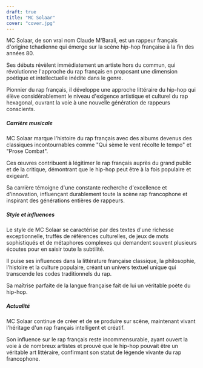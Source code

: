```yaml
---
draft: true
title: "MC Solaar"
cover: "cover.jpg"
---
```


MC Solaar, de son vrai nom Claude M'Barali, est un rappeur français d'origine tchadienne qui émerge sur la scène hip-hop
française à la fin des années 80.

Ses débuts révèlent immédiatement un artiste hors du commun, qui révolutionne l'approche du rap français en proposant
une dimension poétique et intellectuelle inédite dans le genre.

Pionnier du rap français, il développe une approche littéraire du hip-hop qui élève considérablement le niveau
d'exigence artistique et culturel du rap hexagonal, ouvrant la voie à une nouvelle génération de rappeurs conscients.


##### Carrière musicale

MC Solaar marque l'histoire du rap français avec des albums devenus des classiques incontournables comme "Qui sème le
vent récolte le tempo" et "Prose Combat".

Ces œuvres contribuent à légitimer le rap français auprès du grand public et de la critique, démontrant que le hip-hop
peut être à la fois populaire et exigeant.

Sa carrière témoigne d'une constante recherche d'excellence et d'innovation, influençant durablement toute la scène rap
francophone et inspirant des générations entières de rappeurs.


##### Style et influences

Le style de MC Solaar se caractérise par des textes d'une richesse exceptionnelle, truffés de références culturelles, de
jeux de mots sophistiqués et de métaphores complexes qui demandent souvent plusieurs écoutes pour en saisir toute la
subtilité.

Il puise ses influences dans la littérature française classique, la philosophie, l'histoire et la culture populaire,
créant un univers textuel unique qui transcende les codes traditionnels du rap.

Sa maîtrise parfaite de la langue française fait de lui un véritable poète du hip-hop.


##### Actualité

MC Solaar continue de créer et de se produire sur scène, maintenant vivant l'héritage d'un rap français intelligent et
créatif.

Son influence sur le rap français reste incommensurable, ayant ouvert la voie à de nombreux artistes et prouvé que le
hip-hop pouvait être un véritable art littéraire, confirmant son statut de légende vivante du rap francophone.
